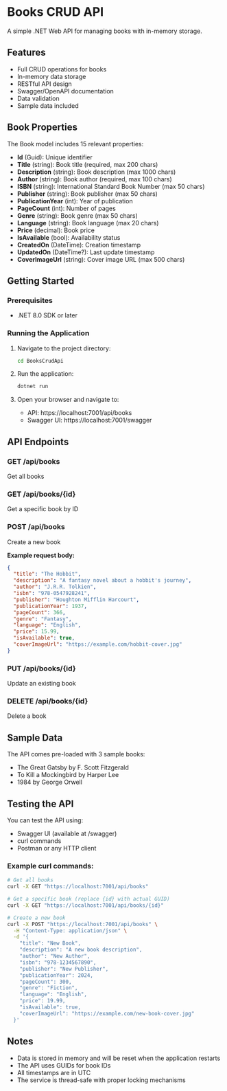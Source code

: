 # Books CRUD API

A simple .NET Web API for managing books with in-memory storage.

## Features

- Full CRUD operations for books
- In-memory data storage
- RESTful API design
- Swagger/OpenAPI documentation
- Data validation
- Sample data included

## Book Properties

The Book model includes 15 relevant properties:

- **Id** (Guid): Unique identifier
- **Title** (string): Book title (required, max 200 chars)
- **Description** (string): Book description (max 1000 chars)
- **Author** (string): Book author (required, max 100 chars)
- **ISBN** (string): International Standard Book Number (max 50 chars)
- **Publisher** (string): Book publisher (max 50 chars)
- **PublicationYear** (int): Year of publication
- **PageCount** (int): Number of pages
- **Genre** (string): Book genre (max 50 chars)
- **Language** (string): Book language (max 20 chars)
- **Price** (decimal): Book price
- **IsAvailable** (bool): Availability status
- **CreatedOn** (DateTime): Creation timestamp
- **UpdatedOn** (DateTime?): Last update timestamp
- **CoverImageUrl** (string): Cover image URL (max 500 chars)

## Getting Started

### Prerequisites

- .NET 8.0 SDK or later

### Running the Application

1. Navigate to the project directory:
   ```bash
   cd BooksCrudApi
   ```

2. Run the application:
   ```bash
   dotnet run
   ```

3. Open your browser and navigate to:
   - API: https://localhost:7001/api/books
   - Swagger UI: https://localhost:7001/swagger

## API Endpoints

### GET /api/books
Get all books

### GET /api/books/{id}
Get a specific book by ID

### POST /api/books
Create a new book

**Example request body:**
```json
{
  "title": "The Hobbit",
  "description": "A fantasy novel about a hobbit's journey",
  "author": "J.R.R. Tolkien",
  "isbn": "978-0547928241",
  "publisher": "Houghton Mifflin Harcourt",
  "publicationYear": 1937,
  "pageCount": 366,
  "genre": "Fantasy",
  "language": "English",
  "price": 15.99,
  "isAvailable": true,
  "coverImageUrl": "https://example.com/hobbit-cover.jpg"
}
```

### PUT /api/books/{id}
Update an existing book

### DELETE /api/books/{id}
Delete a book

## Sample Data

The API comes pre-loaded with 3 sample books:
- The Great Gatsby by F. Scott Fitzgerald
- To Kill a Mockingbird by Harper Lee
- 1984 by George Orwell

## Testing the API

You can test the API using:
- Swagger UI (available at /swagger)
- curl commands
- Postman or any HTTP client

### Example curl commands:

```bash
# Get all books
curl -X GET "https://localhost:7001/api/books"

# Get a specific book (replace {id} with actual GUID)
curl -X GET "https://localhost:7001/api/books/{id}"

# Create a new book
curl -X POST "https://localhost:7001/api/books" \
  -H "Content-Type: application/json" \
  -d '{
    "title": "New Book",
    "description": "A new book description",
    "author": "New Author",
    "isbn": "978-1234567890",
    "publisher": "New Publisher",
    "publicationYear": 2024,
    "pageCount": 300,
    "genre": "Fiction",
    "language": "English",
    "price": 19.99,
    "isAvailable": true,
    "coverImageUrl": "https://example.com/new-book-cover.jpg"
  }'
```

## Notes

- Data is stored in memory and will be reset when the application restarts
- The API uses GUIDs for book IDs
- All timestamps are in UTC
- The service is thread-safe with proper locking mechanisms 